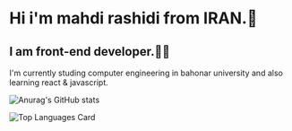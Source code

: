 ### 
 <h1>Hi i'm mahdi rashidi from IRAN.🙌</h1>
    <h2>I am front-end developer.👨‍💻</h2>
    <P>I'm currently studing computer engineering in bahonar university and also learning react & javascript.</p>
    
    
 ![Anurag's GitHub stats](https://github-readme-stats.vercel.app/api?username=side-26&count_private=true&theme=dark)


![Top Languages Card](https://github-readme-stats.vercel.app/api/top-langs/?side26&layout=compact)


<!--
**side-26/side-26** is a ✨ _special_ ✨ repository because its `README.md` (this file) appears on your GitHub profile.

Here are some ideas to get you started:

- 🔭 I’m currently working on react
- 🌱 I’m currently learning react
- 👯 I’m looking to collaborate on ...
- 🤔 I’m looking for help with ...
- 💬 Ask me about ...
- 📫 How to reach me: ...
- 😄 Pronouns: ...
- ⚡ Fun fact: ...
-->
